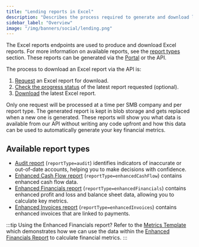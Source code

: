 ```yaml
---
title: "Lending reports in Excel"
description: "Describes the process required to generate and download lending reports in Excel format"
sidebar_label: "Overview"
image: "/img/banners/social/lending.png"
---
```


The Excel reports endpoints are used to produce and download Excel reports. For more information on available reports, see the [report types](#available-report-types) section.
These reports can be generated via the [Portal](/lending/portal/overview#reports) or the API.

The process to download an Excel report via the API is:

1. [Request](/lending-api#/operations/generate-excel-report) an Excel report for download.
2. [Check the progress status](/lending-api#/operations/get-excel-report-generation-status) of the latest report requested (optional).
3. [Download](/lending-api#/operations/download-excel-report) the latest Excel report.

Only one request will be processed at a time per SMB company and per report type.
The generated report is kept in blob storage and gets replaced when a new one is generated.
These reports will show you what data is available from our API without writing any code upfront and how this data can be used to automatically generate your key financial metrics.

## Available report types

- [Audit report](/lending/excel/audit-report) (`reportType=audit`) identifies indicators of inaccurate or out-of-date accounts, helping you to make decisions with confidence.
- [Enhanced Cash Flow report](/lending/excel/enhanced-cash-flow-report) (`reportType=enhancedCashFlow`) contains enhanced cash flow data.
- [Enhanced Financials report](/lending/excel/enhanced-financials-report) (`reportType=enhancedFinancials`) contains enhanced profit and loss and balance sheet data, allowing you to calculate key metrics.
- [Enhanced Invoices report](/lending/excel/enhanced-invoices-report) (`reportType=enhancedInvoices`) contains enhanced invoices that are linked to payments.

:::tip Using the Enhanced Financials report?
Refer to the [Metrics Template](/lending/excel/enhanced-financials-report#metrics-template) which demonstrates how we can use the data within the [Enhanced Financials Report](/lending/excel/enhanced-financials-report) to calculate financial metrics.
:::